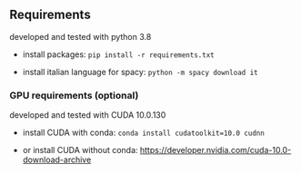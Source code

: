 ## Requirements
developed and tested with python 3.8

+ install packages: `pip install -r requirements.txt`

+ install italian language for spacy: `python -m spacy download it`

### GPU requirements (optional)
developed and tested with CUDA 10.0.130

+ install CUDA with conda: `conda install cudatoolkit=10.0 cudnn`

+ or install CUDA without conda: https://developer.nvidia.com/cuda-10.0-download-archive
